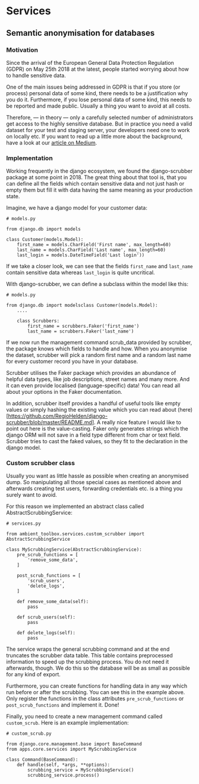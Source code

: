 # Services

## Semantic anonymisation for databases

### Motivation

Since the arrival of the European General Data Protection Regulation (GDPR) on May 25th 2018 at the latest, people started
worrying about how to handle sensitive data.

One of the main issues being addressed in GDPR is that if you store (or process) personal data of some kind, there
needs to be a justification why you do it. Furthermore, if you lose personal data of some kind, this needs to be
reported and made public. Usually a thing you want to avoid at all costs.

Therefore, — in theory — only a carefully selected number of administrators get access to the highly sensitive database.
But in practice you need a valid dataset for your test and staging server, your developers need one to work on locally
etc. If you want to read up a little more about the background, have a look at our
[article on Medium](https://medium.com/ambient-innovation/semantic-anonymisation-for-databases-via-django-88851f169081).

### Implementation

Working frequently in the django ecosystem, we found the django-scrubber package at some point in 2018. The great thing
about that tool is, that you can define all the fields which contain sensitive data and not just hash or empty them but
fill it with data having the same meaning as your production state.

Imagine, we have a django model for your customer data:

````
# models.py

from django.db import models

class Customer(models.Model):
    first_name = models.CharField('First name', max_length=60)
    last_name = models.CharField('Last name', max_length=60)
    last_login = models.DateTimeField('Last login'))
````

If we take a closer look, we can see that the fields `first_name` and `last_name` contain sensitive data
whereas `last_login` is quite uncritical.

With django-scrubber, we can define a subclass within the model like this:

````
# models.py

from django.db import modelsclass Customer(models.Model):
    ....

    class Scrubbers:
        first_name = scrubbers.Faker('first_name')
        last_name = scrubbers.Faker('last_name')
````

If we now run the management command scrub_data provided by scrubber, the package knows which fields to handle and how.
When you anonymise the dataset, scrubber will pick a random first name and a random last name for every customer record
you have in your database.

Scrubber utilises the Faker package which provides an abundance of helpful data types, like job descriptions, street
names and many more. And it can even provide localised (language-specific) data! You can read all about your options in
the Faker documentation.

In addition, scrubber itself provides a handful of useful tools like empty values or simply hashing the existing value
which you can read about (here)[https://github.com/RegioHelden/django-scrubber/blob/master/README.md]. A really nice
feature I would like to point out here is the value-casting. Faker only generates strings which the django ORM will not
save in a field type different from char or text field. Scrubber tries to cast the faked values, so they fit to the
declaration in the django model.

### Custom scrubber class

Usually you want as little hassle as possible when creating an anonymised dump. So manipulating all those special cases
as mentioned above and afterwards creating test users, forwarding credentials etc. is a thing you surely want to avoid.

For this reason we implemented an abstract class called AbstractScrubbingService:

````
# services.py

from ambient_toolbox.services.custom_scrubber import AbstractScrubbingService

class MyScrubbingService(AbstractScrubbingService):
    pre_scrub_functions = [
        'remove_some_data',
    ]

    post_scrub_functions = [
        'scrub_users',
        'delete_logs',
    ]

    def remove_some_data(self):
        pass

    def scrub_users(self):
        pass

    def delete_logs(self):
        pass
````

The service wraps the general scrubbing command and at the end truncates the scrubber data table. This table contains
preprocessed information to speed up the scrubbing process. You do not need it afterwards, though. We do this so the
database will be as small as possible for any kind of export.

Furthermore, you can create functions for handling data in any way which run before or after the scrubbing. You can see
this in the example above. Only register the functions in the class attributes `pre_scrub_functions` or
`post_scrub_functions` and implement it. Done!

Finally, you need to create a new management command called `custom_scrub`. Here is an example implementation:

````
# custom_scrub.py

from django.core.management.base import BaseCommand
from apps.core.services import MyScrubbingService

class Command(BaseCommand):
    def handle(self, *args, **options):
        scrubbing_service = MyScrubbingService()
        scrubbing_service.process()
````
